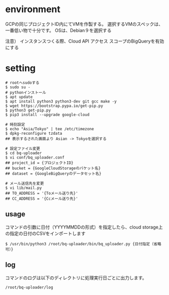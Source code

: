 # environment
GCPの同じプロジェクトID内にてVMを作製する。
選択するVMのスペックは、一番低い物で十分です。
OSは、Debian９を選択する

注意）
インスタンスつくる際、Cloud API アクセス スコープのBigQueryを有効にする

# setting
```
# rootへsudoする
$ sudo su -
# pythonインストール
$ apt update
$ apt install python3 python3-dev git gcc make -y
$ wget https://bootstrap.pypa.io/get-pip.py
$ python3 get-pip.py
$ pip3 install --upgrade google-cloud

# 時刻設定
$ echo "Asia/Tokyo" | tee /etc/timezone
$ dpkg-reconfigure tzdata
## 表示するされた画面より Asian -> Tokyoを選択する

# 設定ファイル変更
$ cd bq-uploader
$ vi conf/bq_uploader.conf
## project_id = {プロジェクトID}
## bucket = {GoogleCloudStorageのバケット名}
## dataset = {GoogleBigQueryのデータセット名}

# メール送信先を変更
$ vi lib/mail.py
## TO_ADDRESS = '{Toメール送り先}'
## CC_ADDRESS = '{Ccメール送り先}'
```

## usage
コマンドの引数に日付（YYYYMMDDの形式）を指定したら、cloud storage上の指定の日付のCSVをインポートします
```
$ /usr/bin/python3 /root/bq-uploader/bin/bq_uploader.py {日付指定（省略可）}
```

## log
コマンドのログは以下のディレクトリに処理実行日ごとに出力します。
```
/root/bq-uploader/log
```